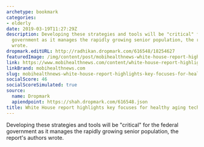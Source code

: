 ```yaml
---
archetype: bookmark
categories:
- elderly
date: 2019-03-19T11:27:29Z
description: Developing these strategies and tools will be "critical" for the federal
  government as it manages the rapidly growing senior population, the report's authors
  wrote.
dropmark.editURL: http://radhikan.dropmark.com/616548/18254627
featuredImage: /img/content/post/mobihealthnews-white-house-report-highlights-key-focuses-for-healthy-aging-tech-research.jpg
link: https://www.mobihealthnews.com/content/white-house-report-highlights-key-focuses-healthy-aging-tech-research
linkBrand: mobihealthnews.com
slug: mobihealthnews-white-house-report-highlights-key-focuses-for-healthy-aging-tech-research
socialScore: 46
socialScoreSimulated: true
source:
  name: Dropmark
  apiendpoint: https://shah.dropmark.com/616548.json
title: White House report highlights key focuses for healthy aging tech research
---
```

Developing these strategies and tools will be "critical" for the federal government as it manages the rapidly growing senior population, the report's authors wrote.
